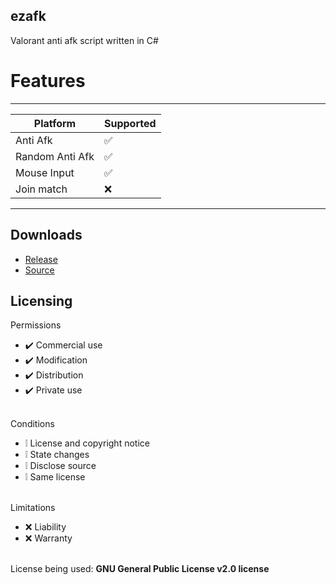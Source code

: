 ## ezafk
Valorant anti afk script written in C#

# Features
------------------------------------------------------
| Platform | Supported                               |
| ------- | -----------------------------------------|
| Anti Afk | :white_check_mark:                      |
| Random Anti Afk | :white_check_mark:               |
| Mouse Input   | :white_check_mark:                 | 
| Join match | :x:                                   | 
------------------------------------------------------

## Downloads
* [Release](https://www.youtube.com/watch?v=dQw4w9WgXcQ)
* [Source](https://github.com/romance999/ezafk/archive/refs/heads/main.zip)

## Licensing 
Permissions
* ✔️ Commercial use
* ✔️ Modification
* ✔️ Distribution
* ✔️ Private use
<br></br>

Conditions
* ❕ License and copyright notice
* ❕ State changes
* ❕ Disclose source
* ❕ Same license
<br></br>

Limitations
* ❌ Liability
* ❌ Warranty
<br></br>

License being used: **GNU General Public License v2.0 license**
